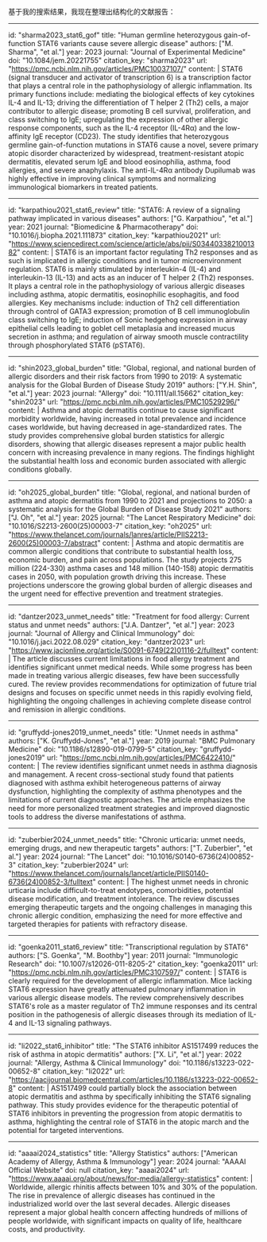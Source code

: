 基于我的搜索结果，我现在整理出结构化的文献报告：

----
id: "sharma2023_stat6_gof"
title: "Human germline heterozygous gain-of-function STAT6 variants cause severe allergic disease"
authors: ["M. Sharma", "et al."]
year: 2023
journal: "Journal of Experimental Medicine"
doi: "10.1084/jem.20221755"
citation_key: "sharma2023"
url: "https://pmc.ncbi.nlm.nih.gov/articles/PMC10037107/"
content: |
  STAT6 (signal transducer and activator of transcription 6) is a transcription factor that plays a central role in the pathophysiology of allergic inflammation. Its primary functions include: mediating the biological effects of key cytokines IL-4 and IL-13; driving the differentiation of T helper 2 (Th2) cells, a major contributor to allergic disease; promoting B cell survival, proliferation, and class switching to IgE; upregulating the expression of other allergic response components, such as the IL-4 receptor (IL-4Rα) and the low-affinity IgE receptor (CD23). The study identifies that heterozygous germline gain-of-function mutations in STAT6 cause a novel, severe primary atopic disorder characterized by widespread, treatment-resistant atopic dermatitis, elevated serum IgE and blood eosinophilia, asthma, food allergies, and severe anaphylaxis. The anti-IL-4Rα antibody Dupilumab was highly effective in improving clinical symptoms and normalizing immunological biomarkers in treated patients.

----
id: "karpathiou2021_stat6_review"
title: "STAT6: A review of a signaling pathway implicated in various diseases"
authors: ["G. Karpathiou", "et al."]
year: 2021
journal: "Biomedicine & Pharmacotherapy"
doi: "10.1016/j.biopha.2021.111873"
citation_key: "karpathiou2021"
url: "https://www.sciencedirect.com/science/article/abs/pii/S0344033821001382"
content: |
  STAT6 is an important factor regulating Th2 responses and as such is implicated in allergic conditions and in tumor microenvironment regulation. STAT6 is mainly stimulated by interleukin-4 (IL-4) and interleukin-13 (IL-13) and acts as an inducer of T helper 2 (Th2) responses. It plays a central role in the pathophysiology of various allergic diseases including asthma, atopic dermatitis, eosinophilic esophagitis, and food allergies. Key mechanisms include: induction of Th2 cell differentiation through control of GATA3 expression; promotion of B cell immunoglobulin class switching to IgE; induction of Sonic hedgehog expression in airway epithelial cells leading to goblet cell metaplasia and increased mucus secretion in asthma; and regulation of airway smooth muscle contractility through phosphorylated STAT6 (pSTAT6).

----
id: "shin2023_global_burden"
title: "Global, regional, and national burden of allergic disorders and their risk factors from 1990 to 2019: A systematic analysis for the Global Burden of Disease Study 2019"
authors: ["Y.H. Shin", "et al."]
year: 2023
journal: "Allergy"
doi: "10.1111/all.15662"
citation_key: "shin2023"
url: "https://pmc.ncbi.nlm.nih.gov/articles/PMC10529296/"
content: |
  Asthma and atopic dermatitis continue to cause significant morbidity worldwide, having increased in total prevalence and incidence cases worldwide, but having decreased in age-standardized rates. The study provides comprehensive global burden statistics for allergic disorders, showing that allergic diseases represent a major public health concern with increasing prevalence in many regions. The findings highlight the substantial health loss and economic burden associated with allergic conditions globally.

----
id: "oh2025_global_burden"
title: "Global, regional, and national burden of asthma and atopic dermatitis from 1990 to 2021 and projections to 2050: a systematic analysis for the Global Burden of Disease Study 2021"
authors: ["J. Oh", "et al."]
year: 2025
journal: "The Lancet Respiratory Medicine"
doi: "10.1016/S2213-2600(25)00003-7"
citation_key: "oh2025"
url: "https://www.thelancet.com/journals/lanres/article/PIIS2213-2600(25)00003-7/abstract"
content: |
  Asthma and atopic dermatitis are common allergic conditions that contribute to substantial health loss, economic burden, and pain across populations. The study projects 275 million (224-330) asthma cases and 148 million (140-158) atopic dermatitis cases in 2050, with population growth driving this increase. These projections underscore the growing global burden of allergic diseases and the urgent need for effective prevention and treatment strategies.

----
id: "dantzer2023_unmet_needs"
title: "Treatment for food allergy: Current status and unmet needs"
authors: ["J.A. Dantzer", "et al."]
year: 2023
journal: "Journal of Allergy and Clinical Immunology"
doi: "10.1016/j.jaci.2022.08.029"
citation_key: "dantzer2023"
url: "https://www.jacionline.org/article/S0091-6749(22)01116-2/fulltext"
content: |
  The article discusses current limitations in food allergy treatment and identifies significant unmet medical needs. While some progress has been made in treating various allergic diseases, few have been successfully cured. The review provides recommendations for optimization of future trial designs and focuses on specific unmet needs in this rapidly evolving field, highlighting the ongoing challenges in achieving complete disease control and remission in allergic conditions.

----
id: "gruffydd-jones2019_unmet_needs"
title: "Unmet needs in asthma"
authors: ["K. Gruffydd-Jones", "et al."]
year: 2019
journal: "BMC Pulmonary Medicine"
doi: "10.1186/s12890-019-0799-5"
citation_key: "gruffydd-jones2019"
url: "https://pmc.ncbi.nlm.nih.gov/articles/PMC6422410/"
content: |
  The review identifies significant unmet needs in asthma diagnosis and management. A recent cross-sectional study found that patients diagnosed with asthma exhibit heterogeneous patterns of airway dysfunction, highlighting the complexity of asthma phenotypes and the limitations of current diagnostic approaches. The article emphasizes the need for more personalized treatment strategies and improved diagnostic tools to address the diverse manifestations of asthma.

----
id: "zuberbier2024_unmet_needs"
title: "Chronic urticaria: unmet needs, emerging drugs, and new therapeutic targets"
authors: ["T. Zuberbier", "et al."]
year: 2024
journal: "The Lancet"
doi: "10.1016/S0140-6736(24)00852-3"
citation_key: "zuberbier2024"
url: "https://www.thelancet.com/journals/lancet/article/PIIS0140-6736(24)00852-3/fulltext"
content: |
  The highest unmet needs in chronic urticaria include difficult-to-treat endotypes, comorbidities, potential disease modification, and treatment intolerance. The review discusses emerging therapeutic targets and the ongoing challenges in managing this chronic allergic condition, emphasizing the need for more effective and targeted therapies for patients with refractory disease.

----
id: "goenka2011_stat6_review"
title: "Transcriptional regulation by STAT6"
authors: ["S. Goenka", "M. Boothby"]
year: 2011
journal: "Immunologic Research"
doi: "10.1007/s12026-011-8205-2"
citation_key: "goenka2011"
url: "https://pmc.ncbi.nlm.nih.gov/articles/PMC3107597/"
content: |
  STAT6 is clearly required for the development of allergic inflammation. Mice lacking STAT6 expression have greatly attenuated pulmonary inflammation in various allergic disease models. The review comprehensively describes STAT6's role as a master regulator of Th2 immune responses and its central position in the pathogenesis of allergic diseases through its mediation of IL-4 and IL-13 signaling pathways.

----
id: "li2022_stat6_inhibitor"
title: "The STAT6 inhibitor AS1517499 reduces the risk of asthma in atopic dermatitis"
authors: ["X. Li", "et al."]
year: 2022
journal: "Allergy, Asthma & Clinical Immunology"
doi: "10.1186/s13223-022-00652-8"
citation_key: "li2022"
url: "https://aacijournal.biomedcentral.com/articles/10.1186/s13223-022-00652-8"
content: |
  AS1517499 could partially block the association between atopic dermatitis and asthma by specifically inhibiting the STAT6 signaling pathway. This study provides evidence for the therapeutic potential of STAT6 inhibitors in preventing the progression from atopic dermatitis to asthma, highlighting the central role of STAT6 in the atopic march and the potential for targeted interventions.

----
id: "aaaai2024_statistics"
title: "Allergy Statistics"
authors: ["American Academy of Allergy, Asthma & Immunology"]
year: 2024
journal: "AAAAI Official Website"
doi: null
citation_key: "aaaai2024"
url: "https://www.aaaai.org/about/news/for-media/allergy-statistics"
content: |
  Worldwide, allergic rhinitis affects between 10% and 30% of the population. The rise in prevalence of allergic diseases has continued in the industrialized world over the last several decades. Allergic diseases represent a major global health concern affecting hundreds of millions of people worldwide, with significant impacts on quality of life, healthcare costs, and productivity.